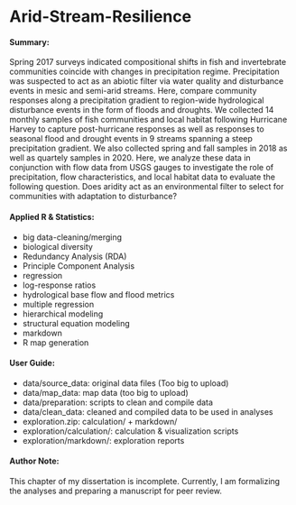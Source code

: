 # Arid-Stream-Resilience

#### Summary:
Spring 2017 surveys indicated compositional shifts in fish and invertebrate communities coincide with changes in precipitation regime. Precipitation was suspected to act as an abiotic filter via water quality and disturbance events in mesic and semi-arid streams. Here, compare community responses along a precipitation gradient to region-wide hydrological disturbance events in the form of floods and droughts. We collected 14 monthly samples of fish communities and local habitat following Hurricane Harvey to capture post-hurricane responses as well as responses to seasonal flood and drought events in 9 streams spanning a steep precipitation gradient. We also collected spring and fall samples in 2018 as well as quartely samples in 2020. Here, we analyze these data in conjunction with flow data from USGS gauges to investigate the role of precipitation, flow characteristics, and local habitat data to evaluate the following question. Does aridity act as an environmental filter to select for communities with adaptation to disturbance?

#### Applied R & Statistics:
- big data-cleaning/merging
- biological diversity
- Redundancy Analysis (RDA)
- Principle Component Analysis
- regression
- log-response ratios
- hydrological base flow and flood metrics
- multiple regression
- hierarchical modeling
- structural equation modeling
- markdown
- R map generation

#### User Guide:
- data/source_data: original data files (Too big to upload)
- data/map_data: map data (too big to upload)
- data/preparation: scripts to clean and compile data
- data/clean_data: cleaned and compiled data to be used in analyses
- exploration.zip: calculation/ + markdown/
- exploration/calculation/: calculation & visualization scripts 
- exploration/markdown/: exploration reports

#### Author Note:
This chapter of my dissertation is incomplete. Currently, I am formalizing the analyses and preparing a manuscript for peer review.
